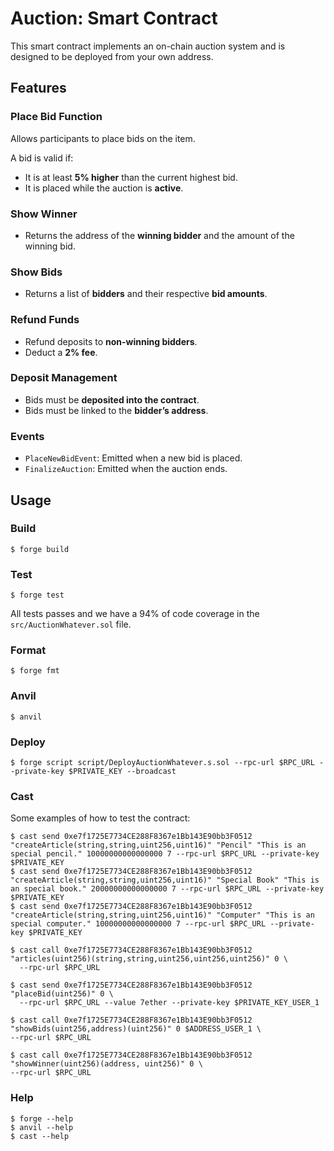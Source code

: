 # Auction: Smart Contract

This smart contract implements an on-chain auction system and is designed to be deployed from your own address.

## Features

### Place Bid Function

Allows participants to place bids on the item.

A bid is valid if:

- It is at least **5% higher** than the current highest bid.  
- It is placed while the auction is **active**.

### Show Winner

- Returns the address of the **winning bidder** and the amount of the winning bid.

### Show Bids

- Returns a list of **bidders** and their respective **bid amounts**.

### Refund Funds

- Refund deposits to **non-winning bidders**.  
- Deduct a **2% fee**.

### Deposit Management

- Bids must be **deposited into the contract**.  
- Bids must be linked to the **bidder’s address**.

### Events

- `PlaceNewBidEvent`: Emitted when a new bid is placed.  
- `FinalizeAuction`: Emitted when the auction ends.


## Usage

### Build

```shell
$ forge build
```

### Test

```shell
$ forge test
```

All tests passes and we have a 94% of code coverage in the `src/AuctionWhatever.sol` file.

### Format

```shell
$ forge fmt
```

### Anvil

```shell
$ anvil
```

### Deploy

```shell
$ forge script script/DeployAuctionWhatever.s.sol --rpc-url $RPC_URL --private-key $PRIVATE_KEY --broadcast
```

### Cast

Some examples of how to test the contract:

```shell
$ cast send 0xe7f1725E7734CE288F8367e1Bb143E90bb3F0512 "createArticle(string,string,uint256,uint16)" "Pencil" "This is an special pencil." 10000000000000000 7 --rpc-url $RPC_URL --private-key $PRIVATE_KEY
$ cast send 0xe7f1725E7734CE288F8367e1Bb143E90bb3F0512 "createArticle(string,string,uint256,uint16)" "Special Book" "This is an special book." 20000000000000000 7 --rpc-url $RPC_URL --private-key $PRIVATE_KEY
$ cast send 0xe7f1725E7734CE288F8367e1Bb143E90bb3F0512 "createArticle(string,string,uint256,uint16)" "Computer" "This is an special computer." 10000000000000000 7 --rpc-url $RPC_URL --private-key $PRIVATE_KEY

$ cast call 0xe7f1725E7734CE288F8367e1Bb143E90bb3F0512 "articles(uint256)(string,string,uint256,uint256,uint256)" 0 \
  --rpc-url $RPC_URL

$ cast send 0xe7f1725E7734CE288F8367e1Bb143E90bb3F0512 "placeBid(uint256)" 0 \
  --rpc-url $RPC_URL --value 7ether --private-key $PRIVATE_KEY_USER_1

$ cast call 0xe7f1725E7734CE288F8367e1Bb143E90bb3F0512 "showBids(uint256,address)(uint256)" 0 $ADDRESS_USER_1 \
--rpc-url $RPC_URL

$ cast call 0xe7f1725E7734CE288F8367e1Bb143E90bb3F0512 "showWinner(uint256)(address, uint256)" 0 \
--rpc-url $RPC_URL
```

### Help

```shell
$ forge --help
$ anvil --help
$ cast --help
```
